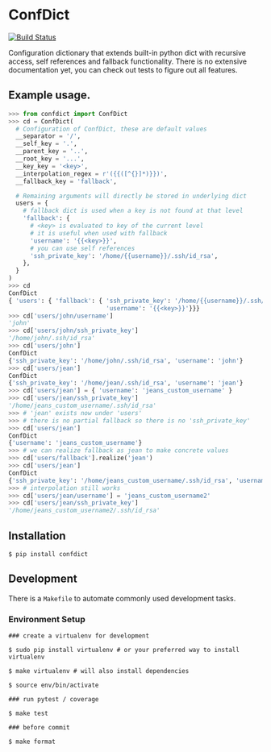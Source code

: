 # ConfDict

[![Build Status](https://travis-ci.org/Mefu/confdict.svg?branch=master)](https://travis-ci.org/Mefu/confdict)

Configuration dictionary that extends built-in python dict with recursive access, self references and fallback functionality. There is no extensive documentation yet, you can check out tests to figure out all features.

## Example usage.

```python
>>> from confdict import ConfDict
>>> cd = ConfDict(
  # Configuration of ConfDict, these are default values
  __separator = '/',
  __self_key = '.',
  __parent_key = '..',
  __root_key = '...',
  __key_key = '<key>',
  __interpolation_regex = r'({{([^{}]*)}})',
  __fallback_key = 'fallback',

  # Remaining arguments will directly be stored in underlying dict
  users = {
    # fallback dict is used when a key is not found at that level
    'fallback': {
      # <key> is evaluated to key of the current level
      # it is useful when used with fallback
      'username': '{{<key>}}',
      # you can use self references
      'ssh_private_key': '/home/{{username}}/.ssh/id_rsa',
    },
  }
)
>>> cd
ConfDict
{ 'users': { 'fallback': { 'ssh_private_key': '/home/{{username}}/.ssh/id_rsa',
                           'username': '{{<key>}}'}}}
>>> cd['users/john/username']
'john'
>>> cd['users/john/ssh_private_key']
'/home/john/.ssh/id_rsa'
>>> cd['users/john']
ConfDict
{'ssh_private_key': '/home/john/.ssh/id_rsa', 'username': 'john'}
>>> cd['users/jean']
ConfDict
{'ssh_private_key': '/home/jean/.ssh/id_rsa', 'username': 'jean'}
>>> cd['users/jean'] = { 'username': 'jeans_custom_username' }
>>> cd['users/jean/ssh_private_key']
'/home/jeans_custom_username/.ssh/id_rsa'
>>> # 'jean' exists now under 'users'
>>> # there is no partial fallback so there is no 'ssh_private_key'
>>> cd['users/jean']
ConfDict
{'username': 'jeans_custom_username'}
>>> # we can realize fallback as jean to make concrete values
>>> cd['users/fallback'].realize('jean')
>>> cd['users/jean']
ConfDict
{'ssh_private_key': '/home/jeans_custom_username/.ssh/id_rsa', 'username': 'jeans_custom_username'}
>>> # interpolation still works
>>> cd['users/jean/username'] = 'jeans_custom_username2'
>>> cd['users/jean/ssh_private_key']
'/home/jeans_custom_username2/.ssh/id_rsa'
```


## Installation
```
$ pip install confdict
```

## Development

There is a `Makefile` to automate commonly used development tasks.

### Environment Setup

```
### create a virtualenv for development

$ sudo pip install virtualenv # or your preferred way to install virtualenv

$ make virtualenv # will also install dependencies

$ source env/bin/activate

### run pytest / coverage

$ make test

### before commit

$ make format
```
